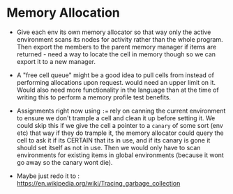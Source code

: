 # Memory Allocation

- Give each env its own memory allocator so that way only the active environment scans 
its nodes for activity rather than the whole program. Then export the members to the parent 
memory manager if items are returned - need a way to locate the cell in memory though so
we can export it to a new manager.

- A "free cell queue" might be a good idea to pull cells from instead of performing allocations
upon request. would need an upper limit on it. Would also need more functionality in the language
than at the time of writing this to perform a memory profile test benefits.

- Assignments right now using `:=` rely on canning the current environment to ensure we don't trample a cell and clean it up before setting it. We could skip this if we give the cell a pointer to a `canary` of some sort (env etc) that way if they do trample it, the memory allocator could query the cell to ask it if its CERTAIN that its in use, and if its canary is gone it should set itself as not in use. Then we would only have to scan environments for existing items in global environments (because it wont go away so the canary wont die).

- Maybe just redo it to : https://en.wikipedia.org/wiki/Tracing_garbage_collection
